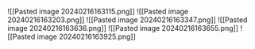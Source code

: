 ![[Pasted image 20240216163115.png]]
![[Pasted image 20240216163203.png]]
![[Pasted image 20240216163347.png]]
![[Pasted image 20240216163636.png]]
![[Pasted image 20240216163655.png]]
![[Pasted image 20240216163925.png]]
